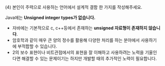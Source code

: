 (4) 본인이 주력으로 사용하는 언어에서 설계적 결함 한 가지를 작성해주세요. 

 Java에는 **Unsigned integer types가 없습니다.**

- 자바에는 기본적으로 c, c++등에서 존재하는 **unsigned 자료형이 존재하지 않습니다**.
- 암호학과 같이 매우 큰 양의 정수를 활용해 다양한 처리를 하는 분야에서 사용하기에 부적합할 수 있습니다.
- 2의 보수 표현이나 비트관점에서의 표현을 잘 이해하고 사용하려는 노력을 기울인다면 해결할 수 있는 문제이기는 하지만 개발할 때의 추가적인 노력이 필요합니다.
